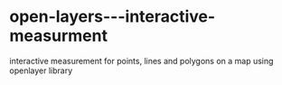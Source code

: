 # open-layers---interactive-measurment
interactive measurement for points, lines and polygons on a map using openlayer library
